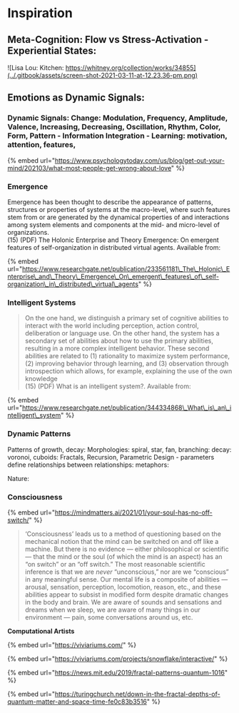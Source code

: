 # Inspiration

## Meta-Cognition: Flow vs Stress-Activation - Experiential States: 

![Lisa Lou: Kitchen: https://whitney.org/collection/works/34855](../.gitbook/assets/screen-shot-2021-03-11-at-12.23.36-pm.png)

## Emotions as Dynamic Signals:

### Dynamic Signals: Change: Modulation, Frequency, Amplitude, Valence, Increasing, Decreasing, Oscillation, Rhythm, Color, Form, Pattern - Information Integration - Learning: motivation, attention, features, 

{% embed url="https://www.psychologytoday.com/us/blog/get-out-your-mind/202103/what-most-people-get-wrong-about-love" %}



### Emergence

Emergence has been thought to describe the appearance of patterns, structures or properties of systems at the macro-level, where such features stem from or are generated by the dynamical properties of and interactions among system elements and components at the mid- and micro-level of organizations.  
\(15\) \(PDF\) The Holonic Enterprise and Theory Emergence: On emergent features of self-organization in distributed virtual agents. Available from: 

{% embed url="https://www.researchgate.net/publication/233561181\_The\_Holonic\_Enterprise\_and\_Theory\_Emergence\_On\_emergent\_features\_of\_self-organization\_in\_distributed\_virtual\_agents" %}

### Intelligent Systems

> On the one hand, we distinguish a primary set of cognitive abilities to interact with the world including perception, action control, deliberation or language use. On the other hand, the system has a secondary set of abilities about how to use the primary abilities, resulting in a more complex intelligent behavior. These second abilities are related to \(1\) rationality to maximize system performance, \(2\) improving behavior through learning, and \(3\) observation through introspection which allows, for example, explaining the use of the own knowledge  
> \(15\) \(PDF\) What is an intelligent system?. Available from:

{% embed url="https://www.researchgate.net/publication/344334868\_What\_is\_an\_intelligent\_system" %}



### Dynamic Patterns

 Patterns of growth, decay: Morphologies: spiral, star, fan, branching:  decay:  voronoi,  cuboids: Fractals, Recursion, Parametric Design - parameters define relationships between relationships:  metaphors:  

Nature: 

### Consciousness

{% embed url="https://mindmatters.ai/2021/01/your-soul-has-no-off-switch/" %}

> ‘Consciousness’ leads us to a method of questioning based on the mechanical notion that the mind can be switched on and off like a machine. But there is no evidence — either philosophical or scientific — that the mind or the soul \(of which the mind is an aspect\) has an “on switch” or an “off switch.” The most reasonable scientific inference is that we are _never_ “unconscious,” nor are we “conscious” in any meaningful sense. Our mental life is a composite of abilities — arousal, sensation, perception, locomotion, reason, etc., and these abilities appear to subsist in modified form despite dramatic changes in the body and brain. We are aware of sounds and sensations and dreams when we sleep, we are aware of many things in our environment — pain, some conversations around us, etc.

**Computational Artists**

{% embed url="https://viviariums.com/" %}

{% embed url="https://viviariums.com/projects/snowflake/interactive/" %}

{% embed url="https://news.mit.edu/2019/fractal-patterns-quantum-1016" %}

>

{% embed url="https://turingchurch.net/down-in-the-fractal-depths-of-quantum-matter-and-space-time-fe0c83b3516" %}




